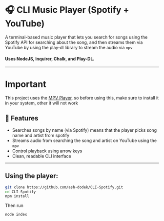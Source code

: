 # 🎧 CLI Music Player (Spotify + YouTube)

A terminal-based music player that lets you search for songs using the Spotify API for searching about the song, and then streams them via YouTube by using the play-dl library to stream the audio via `mpv`  

#### Uses NodeJS, Inquirer, Chalk, and Play-DL.

---


# Important

This project uses the [MPV Player](https://mpv.io/), so before using this, make sure to install it in your system, other it will not work

## 🚀 Features

- Searches songs by name (via Spotify) means that the player picks song name and artist from spotify
- Streams audio from searching the song and artist on YouTube using the `mpv`
- Control playback using arrow keys
- Clean, readable CLI interface

---

## Using the player:

```bash
git clone https://github.com/ash-dodek/CLI-Spotify.git
cd CLI-Spotify
npm install
```
Then run
```bash
node index
